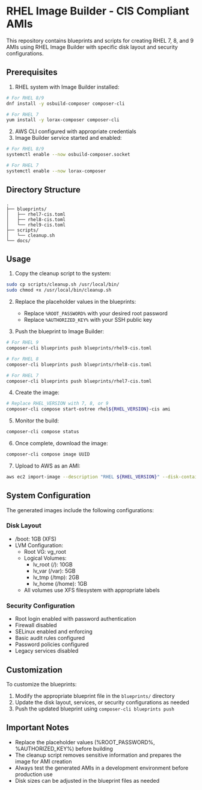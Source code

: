 # RHEL Image Builder - CIS Compliant AMIs

This repository contains blueprints and scripts for creating RHEL 7, 8, and 9 AMIs using RHEL Image Builder with specific disk layout and security configurations.

## Prerequisites

1. RHEL system with Image Builder installed:
```bash
# For RHEL 8/9
dnf install -y osbuild-composer composer-cli

# For RHEL 7
yum install -y lorax-composer composer-cli
```

2. AWS CLI configured with appropriate credentials
3. Image Builder service started and enabled:
```bash
# For RHEL 8/9
systemctl enable --now osbuild-composer.socket

# For RHEL 7
systemctl enable --now lorax-composer
```

## Directory Structure

```
.
├── blueprints/
│   ├── rhel7-cis.toml
│   ├── rhel8-cis.toml
│   └── rhel9-cis.toml
├── scripts/
│   └── cleanup.sh
└── docs/
```

## Usage

1. Copy the cleanup script to the system:
```bash
sudo cp scripts/cleanup.sh /usr/local/bin/
sudo chmod +x /usr/local/bin/cleanup.sh
```

2. Replace the placeholder values in the blueprints:
   - Replace `%ROOT_PASSWORD%` with your desired root password
   - Replace `%AUTHORIZED_KEY%` with your SSH public key

3. Push the blueprint to Image Builder:
```bash
# For RHEL 9
composer-cli blueprints push blueprints/rhel9-cis.toml

# For RHEL 8
composer-cli blueprints push blueprints/rhel8-cis.toml

# For RHEL 7
composer-cli blueprints push blueprints/rhel7-cis.toml
```

4. Create the image:
```bash
# Replace RHEL_VERSION with 7, 8, or 9
composer-cli compose start-ostree rhel${RHEL_VERSION}-cis ami
```

5. Monitor the build:
```bash
composer-cli compose status
```

6. Once complete, download the image:
```bash
composer-cli compose image UUID
```

7. Upload to AWS as an AMI:
```bash
aws ec2 import-image --description "RHEL ${RHEL_VERSION}" --disk-containers "Format=vmdk,UserBucket={S3Bucket=my-bucket,S3Key=path/to/image}"
```

## System Configuration

The generated images include the following configurations:

### Disk Layout
- /boot: 1GB (XFS)
- LVM Configuration:
  - Root VG: vg_root
  - Logical Volumes:
    - lv_root (/): 10GB
    - lv_var (/var): 5GB
    - lv_tmp (/tmp): 2GB
    - lv_home (/home): 1GB
  - All volumes use XFS filesystem with appropriate labels

### Security Configuration
- Root login enabled with password authentication
- Firewall disabled
- SELinux enabled and enforcing
- Basic audit rules configured
- Password policies configured
- Legacy services disabled

## Customization

To customize the blueprints:

1. Modify the appropriate blueprint file in the `blueprints/` directory
2. Update the disk layout, services, or security configurations as needed
3. Push the updated blueprint using `composer-cli blueprints push`

## Important Notes

- Replace the placeholder values (%ROOT_PASSWORD%, %AUTHORIZED_KEY%) before building
- The cleanup script removes sensitive information and prepares the image for AMI creation
- Always test the generated AMIs in a development environment before production use
- Disk sizes can be adjusted in the blueprint files as needed 